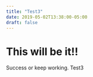 ```yaml
---
title: "Test3"
date: 2019-05-02T13:38:00-05:00
draft: false
---
```



# This will be it!!
Success or keep working. Test3
